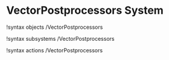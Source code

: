 <!-- MOOSE Documentation Stub: Remove this when content is added. -->

# VectorPostprocessors System
!syntax objects /VectorPostprocessors

!syntax subsystems /VectorPostprocessors

!syntax actions /VectorPostprocessors
